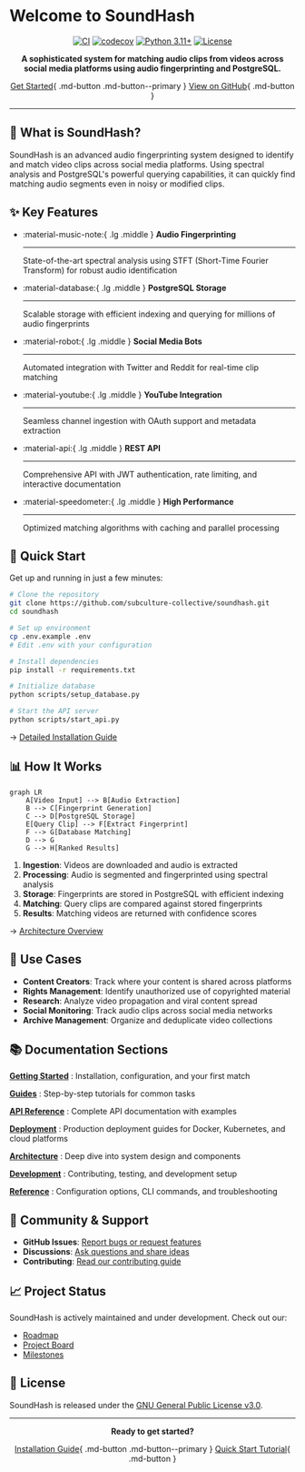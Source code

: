 # Welcome to SoundHash

<div align="center">

[![CI](https://github.com/subculture-collective/soundhash/actions/workflows/ci.yml/badge.svg)](https://github.com/subculture-collective/soundhash/actions/workflows/ci.yml)
[![codecov](https://codecov.io/gh/subculture-collective/soundhash/branch/main/graph/badge.svg)](https://codecov.io/gh/subculture-collective/soundhash)
[![Python 3.11+](https://img.shields.io/badge/python-3.11+-blue.svg)](https://www.python.org/downloads/)
[![License](https://img.shields.io/github/license/subculture-collective/soundhash)](https://github.com/subculture-collective/soundhash/blob/main/LICENSE)

**A sophisticated system for matching audio clips from videos across social media platforms using audio fingerprinting and PostgreSQL.**

[Get Started](getting-started/installation.md){ .md-button .md-button--primary }
[View on GitHub](https://github.com/subculture-collective/soundhash){ .md-button }

</div>

---

## 🎯 What is SoundHash?

SoundHash is an advanced audio fingerprinting system designed to identify and match video clips across social media platforms. Using spectral analysis and PostgreSQL's powerful querying capabilities, it can quickly find matching audio segments even in noisy or modified clips.

## ✨ Key Features

<div class="grid cards" markdown>

-   :material-music-note:{ .lg .middle } __Audio Fingerprinting__

    ---

    State-of-the-art spectral analysis using STFT (Short-Time Fourier Transform) for robust audio identification

-   :material-database:{ .lg .middle } __PostgreSQL Storage__

    ---

    Scalable storage with efficient indexing and querying for millions of audio fingerprints

-   :material-robot:{ .lg .middle } __Social Media Bots__

    ---

    Automated integration with Twitter and Reddit for real-time clip matching

-   :material-youtube:{ .lg .middle } __YouTube Integration__

    ---

    Seamless channel ingestion with OAuth support and metadata extraction

-   :material-api:{ .lg .middle } __REST API__

    ---

    Comprehensive API with JWT authentication, rate limiting, and interactive documentation

-   :material-speedometer:{ .lg .middle } __High Performance__

    ---

    Optimized matching algorithms with caching and parallel processing

</div>

## 🚀 Quick Start

Get up and running in just a few minutes:

```bash
# Clone the repository
git clone https://github.com/subculture-collective/soundhash.git
cd soundhash

# Set up environment
cp .env.example .env
# Edit .env with your configuration

# Install dependencies
pip install -r requirements.txt

# Initialize database
python scripts/setup_database.py

# Start the API server
python scripts/start_api.py
```

→ [Detailed Installation Guide](getting-started/installation.md)

## 📊 How It Works

```mermaid
graph LR
    A[Video Input] --> B[Audio Extraction]
    B --> C[Fingerprint Generation]
    C --> D[PostgreSQL Storage]
    E[Query Clip] --> F[Extract Fingerprint]
    F --> G[Database Matching]
    D --> G
    G --> H[Ranked Results]
```

1. **Ingestion**: Videos are downloaded and audio is extracted
2. **Processing**: Audio is segmented and fingerprinted using spectral analysis
3. **Storage**: Fingerprints are stored in PostgreSQL with efficient indexing
4. **Matching**: Query clips are compared against stored fingerprints
5. **Results**: Matching videos are returned with confidence scores

→ [Architecture Overview](architecture/overview.md)

## 🎯 Use Cases

- **Content Creators**: Track where your content is shared across platforms
- **Rights Management**: Identify unauthorized use of copyrighted material
- **Research**: Analyze video propagation and viral content spread
- **Social Monitoring**: Track audio clips across social media networks
- **Archive Management**: Organize and deduplicate video collections

## 📚 Documentation Sections

<div class="grid" markdown>

[**Getting Started**](getting-started/index.md)
:   Installation, configuration, and your first match

[**Guides**](guides/index.md)
:   Step-by-step tutorials for common tasks

[**API Reference**](api/index.md)
:   Complete API documentation with examples

[**Deployment**](deployment/index.md)
:   Production deployment guides for Docker, Kubernetes, and cloud platforms

[**Architecture**](architecture/index.md)
:   Deep dive into system design and components

[**Development**](development/index.md)
:   Contributing, testing, and development setup

[**Reference**](reference/index.md)
:   Configuration options, CLI commands, and troubleshooting

</div>

## 🤝 Community & Support

- **GitHub Issues**: [Report bugs or request features](https://github.com/subculture-collective/soundhash/issues)
- **Discussions**: [Ask questions and share ideas](https://github.com/subculture-collective/soundhash/discussions)
- **Contributing**: [Read our contributing guide](development/contributing.md)

## 📈 Project Status

SoundHash is actively maintained and under development. Check out our:

- [Roadmap](https://github.com/subculture-collective/soundhash/issues/34)
- [Project Board](https://github.com/users/onnwee/projects)
- [Milestones](https://github.com/subculture-collective/soundhash/milestones)

## 📄 License

SoundHash is released under the [GNU General Public License v3.0](https://github.com/subculture-collective/soundhash/blob/main/LICENSE).

---

<div align="center" markdown>

**Ready to get started?**

[Installation Guide](getting-started/installation.md){ .md-button .md-button--primary }
[Quick Start Tutorial](getting-started/quick-start.md){ .md-button }

</div>
